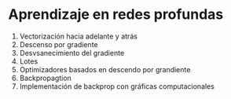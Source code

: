 # Aprendizaje en redes profundas

1. Vectorización hacia adelante y atrás
2. Descenso por gradiente
3. Desvsanecimiento del gradiente
4. Lotes
5. Optimizadores basados en descendo por grandiente
6. Backpropagtion
7. Implementación de backprop con gráficas computacionales
